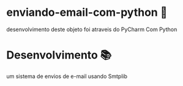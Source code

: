 # enviando-email-com-python 📧


desenvolvimento deste objeto foi atraveis do PyCharm Com Python

# Desenvolvimento 📚

um sistema de envios de e-mail usando Smtplib 

